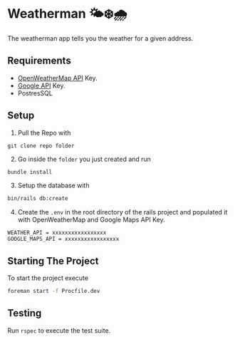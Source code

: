 # Weatherman 🌤️️❄️🌧️

The weatherman app tells you the weather for a given address.

## Requirements
- [OpenWeatherMap API](https://www.openweathermap.org) Key.
- [Google API](https://developers.google.com/maps/documentation/javascript/get-api-key) Key.
- PostresSQL

## Setup
1. Pull the Repo with 
 
```
git clone repo folder
```

2. Go inside the ```folder``` you just created and run 
```bash
bundle install
```

3. Setup the database with 
```bash
bin/rails db:create
```

4. Create the ```.env``` in the root directory of the rails project and populated it 
with OpenWeatherMap and Google Maps API Key.
 
```dotenv
WEATHER_API = xxxxxxxxxxxxxxxxx
GOOGLE_MAPS_API = xxxxxxxxxxxxxxxxx
```

## Starting The Project 
To start the project execute 
```bash
foreman start -f Procfile.dev 
```

## Testing
Run ```rspec``` to execute the test suite.